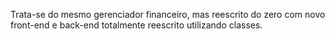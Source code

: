 Trata-se do mesmo gerenciador financeiro, mas reescrito do zero com novo front-end e back-end totalmente reescrito utilizando classes.